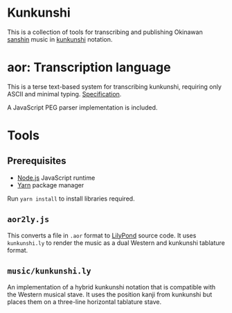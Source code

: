 # Kunkunshi

This is a collection of tools for transcribing and publishing Okinawan
[sanshin](https://en.wikipedia.org/wiki/Sanshin) music in
[kunkunshi](https://en.wikipedia.org/wiki/Kunkunshi) notation.

# aor: Transcription language

This is a terse text-based system for transcribing kunkunshi, requiring only
ASCII and minimal typing. [Specification](doc/aor.md).

A JavaScript PEG parser implementation is included.

# Tools

## Prerequisites

- [Node.js](https://nodejs.org/) JavaScript runtime
- [Yarn](https://yarnpkg.com/) package manager

Run `yarn install` to install libraries required.

## `aor2ly.js`

This converts a file in `.aor` format to [LilyPond](http://lilypond.org/)
source code. It uses `kunkunshi.ly` to render the music as a dual Western and
kunkunshi tablature format.

## `music/kunkunshi.ly`

An implementation of a hybrid kunkunshi notation that is compatible with
the Western musical stave. It uses the position kanji from kunkunshi but
places them on a three-line horizontal tablature stave.
